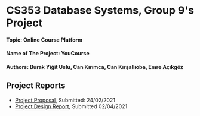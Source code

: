 # CS353 Database Systems, Group 9's Project
#### Topic: Online Course Platform
#### Name of The Project: YouCourse
#### Authors: Burak Yiğit Uslu, Can Kırımca, Can Kırşallıoba, Emre Açıkgöz

## Project Reports
- [Project Proposal](https://drive.google.com/file/d/1ayjFOAjJumQbzbv-vIl_XUbEjW9cs7Fy/view?usp=sharing), Submitted: 24/02/2021
- [Project Design Report](https://drive.google.com/drive/folders/1-d7-BpNMIQq15qgA7wprTX5t159eE3w1), Submitted 02/04/2021
